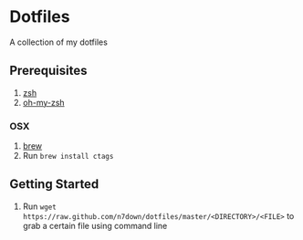 # Dotfiles
A collection of my dotfiles

## Prerequisites
1. [zsh](https://github.com/robbyrussell/oh-my-zsh/wiki/Installing-ZSH)
2. [oh-my-zsh](https://github.com/robbyrussell/oh-my-zsh)
### OSX
1. [brew](https://brew.sh/)
2. Run `brew install ctags` 

## Getting Started
1. Run `wget https://raw.github.com/n7down/dotfiles/master/<DIRECTORY>/<FILE>` to grab a certain file using command line

